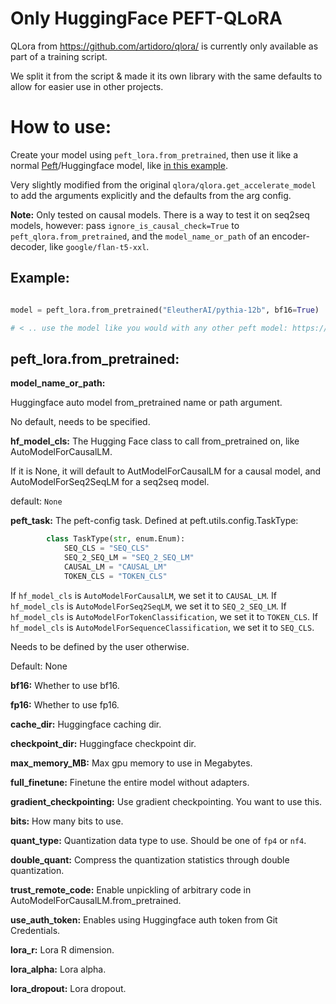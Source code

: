 # Only HuggingFace PEFT-QLoRA

QLora from https://github.com/artidoro/qlora/ is currently only available as part of a training script.

We split it from the script & made it its own library with the same defaults to allow for easier use in other projects.

# How to use:

Create your model using `peft_lora.from_pretrained`, then use it like a normal [Peft](https://github.com/huggingface/peft)/Huggingface model, like [in this example](https://github.com/huggingface/peft/blob/main/examples/causal_language_modeling/peft_lora_clm_accelerate_big_model_inference.ipynb).

Very slightly modified from the original `qlora/qlora.get_accelerate_model` to add the arguments explicitly and the defaults from the arg config.

**Note:** Only tested on causal models. There is a way to test it on seq2seq models, however: pass `ignore_is_causal_check=True` to `peft_qlora.from_pretrained`, and the `model_name_or_path` of an encoder-decoder, like `google/flan-t5-xxl`.

## Example:

```python

model = peft_lora.from_pretrained("EleutherAI/pythia-12b", bf16=True)

# < .. use the model like you would with any other peft model: https://github.com/huggingface/peft >

```

## peft_lora.from_pretrained:

**model_name_or_path:**

Huggingface auto model from_pretrained name or path argument.

No default, needs to be specified.

**hf_model_cls:**
The Hugging Face class to call from_pretrained on, like AutoModelForCausalLM. 

If it is None, it will default to AutModelForCausalLM for a causal model, 
and AutoModelForSeq2SeqLM for a seq2seq model.

default: `None`

**peft_task:**
The peft-config task. Defined at peft.utils.config.TaskType:

```python
        class TaskType(str, enum.Enum):
            SEQ_CLS = "SEQ_CLS"
            SEQ_2_SEQ_LM = "SEQ_2_SEQ_LM"
            CAUSAL_LM = "CAUSAL_LM"
            TOKEN_CLS = "TOKEN_CLS"
```

If `hf_model_cls` is `AutoModelForCausalLM`, we set it to `CAUSAL_LM`.
If `hf_model_cls` is `AutoModelForSeq2SeqLM`, we set it to `SEQ_2_SEQ_LM`.
If `hf_model_cls` is `AutoModelForTokenClassification`, we set it to `TOKEN_CLS`.
If `hf_model_cls` is `AutoModelForSequenceClassification`, we set it to `SEQ_CLS`.

Needs to be defined by the user otherwise.

Default: None

**bf16:** Whether to use bf16.

**fp16:** Whether to use fp16.

**cache_dir:** Huggingface caching dir.

**checkpoint_dir:** Huggingface checkpoint dir.

**max_memory_MB:** Max gpu memory to use in Megabytes.

**full_finetune:** Finetune the entire model without adapters.

**gradient_checkpointing:** Use gradient checkpointing. You want to use this.

**bits:** How many bits to use.

**quant_type:** Quantization data type to use. Should be one of `fp4` or `nf4`.

**double_quant:** Compress the quantization statistics through double quantization.

**trust_remote_code:** Enable unpickling of arbitrary code in AutoModelForCausalLM.from_pretrained.

**use_auth_token:** Enables using Huggingface auth token from Git Credentials.

**lora_r:** Lora R dimension.

**lora_alpha:** Lora alpha.

**lora_dropout:** Lora dropout.
